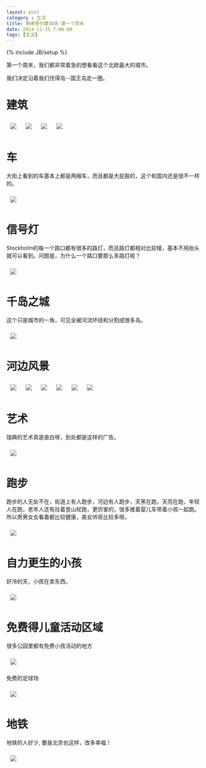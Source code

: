 ```yaml
---
layout: post
category : 生活
title: 斯德哥尔摩30天-第一个周末
date: 2014-11-15 7:00:00
tags: [生活]
---
```

{% include JB/setup %}

<style type="text/css">
  



img {	
    margin: 10px;
    max-width: 600px; 

       
	}

</style>
第一个周末，我们都非常着急的想看看这个北欧最大的城市。

我们决定沿着我们住得岛--国王岛走一圈。

# 建筑


<img  src="/assets/images/stockholm/20141115/1.jpg"/>

<img  src="/assets/images/stockholm/20141115/2.jpg"/>

<img  src="/assets/images/stockholm/20141115/3.jpg"/>

<img  src="/assets/images/stockholm/20141115/4.jpg"/>


# 车

大街上看到的车基本上都是两厢车，而且都是大屁股的，这个和国内还是很不一样的。


<img  src="/assets/images/stockholm/20141115/5.jpg"/>

# 信号灯

Stockholm的每一个路口都有很多的路灯，而且路灯都相对比较矮，基本不用抬头就可以看到。问题是，为什么一个路口要那么多路灯呢？

<img  src="/assets/images/stockholm/20141115/6.jpg"/>

# 千岛之城

这个只是城市的一角，可见全被河流环绕和分割成很多岛。

<img  src="/assets/images/stockholm/20141115/20.jpg"/>

# 河边风景


<img  src="/assets/images/stockholm/20141115/7.jpg"/>

<img  src="/assets/images/stockholm/20141115/8.jpg"/>

<img  src="/assets/images/stockholm/20141115/9.jpg"/>

<img  src="/assets/images/stockholm/20141115/10.jpg"/>

<img  src="/assets/images/stockholm/20141115/11.jpg"/>

<img  src="/assets/images/stockholm/20141115/12.jpg"/>


# 艺术

瑞典的艺术真是直白呀，到处都是这样的广告。

<img  src="/assets/images/stockholm/20141115/13.jpg"/>

# 跑步

跑步的人无处不在，街道上有人跑步，河边有人跑步，天黑在跑，天亮在跑，年轻人在跑，老年人还有拄着登山杖跑，更厉害的，很多推着婴儿车带着小孩一起跑。所以男男女女看着都比较健康，美女帅哥比较多呀。

<img  src="/assets/images/stockholm/20141115/16.jpg"/>


# 自力更生的小孩

好冷的天，小孩在卖东西。

<img  src="/assets/images/stockholm/20141115/17.jpg"/>


# 免费得儿童活动区域

很多公园里都有免费小孩活动的地方

<img  src="/assets/images/stockholm/20141115/18.jpg"/>

免费的足球场

<img  src="/assets/images/stockholm/20141115/19.jpg"/>

# 地铁

地铁的人好少, 要是北京也这样，改多幸福！

<img  src="/assets/images/stockholm/20141115/21.jpg"/>




